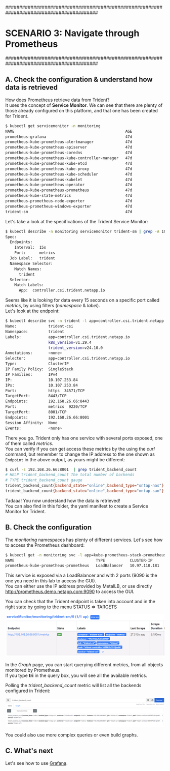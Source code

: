 #########################################################################################
# SCENARIO 3: Navigate through Prometheus
#########################################################################################

## A. Check the configuration & understand how data is retrieved

How does Prometheus retrieve data from Trident?  
It uses the concept of **Service Monitor**. We can see that there are plenty of those already configured on this platform, and that one has been created for Trident.  
```bash
$ kubectl get servicemonitor -n monitoring
NAME                                                 AGE
prometheus-grafana                                   47d
prometheus-kube-prometheus-alertmanager              47d
prometheus-kube-prometheus-apiserver                 47d
prometheus-kube-prometheus-coredns                   47d
prometheus-kube-prometheus-kube-controller-manager   47d
prometheus-kube-prometheus-kube-etcd                 47d
prometheus-kube-prometheus-kube-proxy                47d
prometheus-kube-prometheus-kube-scheduler            47d
prometheus-kube-prometheus-kubelet                   47d
prometheus-kube-prometheus-operator                  47d
prometheus-kube-prometheus-prometheus                47d
prometheus-kube-state-metrics                        47d
prometheus-prometheus-node-exporter                  47d
prometheus-prometheus-windows-exporter               47d
trident-sm                                           47d
```

Let's take a look at the specifications of the Trident Service Monitor:  
```bash
$ kubectl describe -n monitoring servicemonitor trident-sm | grep -A 10 Spec
Spec:
  Endpoints:
    Interval:  15s
    Port:      metrics
  Job Label:   trident
  Namespace Selector:
    Match Names:
      trident
  Selector:
    Match Labels:
      App:  controller.csi.trident.netapp.io
```

Seems like it is looking for data every 15 seconds on a specific port called _metrics_, by using filters (_namespace_ & _label_).  
Let's look at the endpoint:  
```bash
$ kubectl describe svc -n trident -l app=controller.csi.trident.netapp.io
Name:              trident-csi
Namespace:         trident
Labels:            app=controller.csi.trident.netapp.io
                   k8s_version=v1.29.4
                   trident_version=v24.10.0
Annotations:       <none>
Selector:          app=controller.csi.trident.netapp.io
Type:              ClusterIP
IP Family Policy:  SingleStack
IP Families:       IPv4
IP:                10.107.253.84
IPs:               10.107.253.84
Port:              https  34571/TCP
TargetPort:        8443/TCP
Endpoints:         192.168.26.66:8443
Port:              metrics  9220/TCP
TargetPort:        8001/TCP
Endpoints:         192.168.26.66:8001
Session Affinity:  None
Events:            <none>
```

There you go. Trident only has one service with several ports exposed, one of them called _metrics_.  
You can verify if you can get access these metrics by the using the _curl_ command, but remember to
change the IP address to the one shown as `Endpoint` in the above output, as yours might be different:
```bash
$ curl -s 192.168.26.66:8001  | grep trident_backend_count
# HELP trident_backend_count The total number of backends
# TYPE trident_backend_count gauge
trident_backend_count{backend_state="online",backend_type="ontap-nas"} 2
trident_backend_count{backend_state="online",backend_type="ontap-san"} 2
```

Tadaaa! You now understand how the data is retrieved!  
You can also find in this folder, the yaml manifest to create a Service Monitor for Trident.  

## B. Check the configuration

The _monitoring_ namespaces has plenty of different services. Let's see how to access the Prometheus dashboard:  
```bash
$ kubectl get -n monitoring svc -l app=kube-prometheus-stack-prometheus
NAME                                    TYPE           CLUSTER-IP      EXTERNAL-IP     PORT(S)                         AGE
prometheus-kube-prometheus-prometheus   LoadBalancer   10.97.110.181   192.168.0.210   9090:31923/TCP,8080:31912/TCP   47d
```

This service is exposed via a LoadBalancer and with 2 ports (9090 is the one you need in this lab to access the GUI).  
You can either use the IP address provided by MetalLB, or use directly http://prometheus.demo.netapp.com:9090 to access the GUI.

You can check that the Trident endpoint is taken into account and in the right state by going to the menu STATUS => TARGETS
<p align="center"><img src="../Images/Prometheus_Trident_status.png" width=768></p>  

In the _Graph_ page, you can start querying different metrics, from all objects monitored by Prometheus.  
If you type **tri** in the query box, you will see all the available metrics.  

Polling the _trident_backend_count_ metric will list all the backends configured in Trident:  
<p align="center"><img src="../Images/Prometheus_Trident_backend_count.png"></p>

You could also use more complex queries or even build graphs.  

## C. What's next

Let's see how to use [Grafana](../2_Grafana).

